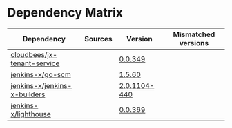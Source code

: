 # Dependency Matrix

Dependency | Sources | Version | Mismatched versions
---------- | ------- | ------- | -------------------
[cloudbees/jx-tenant-service](https://github.com/cloudbees/jx-tenant-service) |  | [0.0.349](https://github.com/cloudbees/jx-tenant-service/releases/tag/v0.0.349) | 
[jenkins-x/go-scm](https://github.com/jenkins-x/go-scm) |  | [1.5.60]() | 
[jenkins-x/jenkins-x-builders](https://github.com/jenkins-x/jenkins-x-builders) |  | [2.0.1104-440]() | 
[jenkins-x/lighthouse](https://github.com/jenkins-x/lighthouse) |  | [0.0.369]() | 
